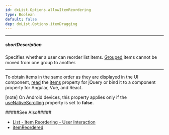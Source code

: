 ```yaml
---
id: dxList.Options.allowItemReordering
type: Boolean
default: false
dep: dxList.Options.itemDragging
---
```

---
##### shortDescription
Specifies whether a user can reorder list items. [Grouped](/api-reference/10%20UI%20Widgets/dxList/1%20Configuration/grouped.md '/Documentation/ApiReference/UI_Components/dxList/Configuration/#grouped') items cannot be moved from one group to another.

---
To obtain items in the same order as they are displayed in the UI component, [read](/api-reference/10%20UI%20Widgets/Component/3%20Methods/option(optionName).md '/Documentation/ApiReference/UI_Components/dxList/Methods/#optionoptionName') the [items](/api-reference/10%20UI%20Widgets/dxList/1%20Configuration/items '/Documentation/ApiReference/UI_Components/dxList/Configuration/items/') property for jQuery or bind it to a component property for Angular, Vue, and React.

[note] On Android devices, this property applies only if the [useNativeScrolling](/api-reference/10%20UI%20Widgets/dxList/1%20Configuration/useNativeScrolling.md '/Documentation/ApiReference/UI_Components/dxList/Configuration/#useNativeScrolling') property is set to **false**.

#####See Also#####
- [List - Item Reordering - User Interaction](/concepts/05%20Widgets/List/30%20Item%20Reordering/01%20User%20Interaction.md '/Documentation/Guide/UI_Components/List/Item_Reordering/#User_Interaction')
- [itemReordered](/api-reference/10%20UI%20Widgets/dxList/4%20Events/itemReordered.md '/Documentation/ApiReference/UI_Components/dxList/Events/#itemReordered')